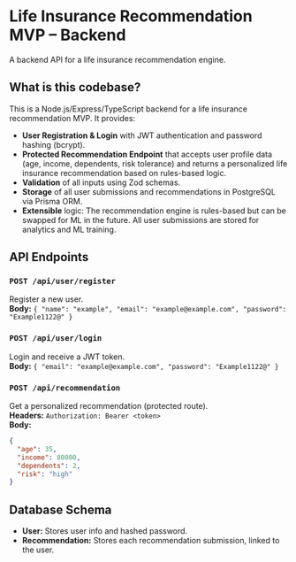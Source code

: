 # Life Insurance Recommendation MVP – Backend

A backend API for a life insurance recommendation engine.

## What is this codebase?

This is a Node.js/Express/TypeScript backend for a life insurance recommendation MVP. It provides:

- **User Registration & Login** with JWT authentication and password hashing (bcrypt).
- **Protected Recommendation Endpoint** that accepts user profile data (age, income, dependents, risk tolerance) and returns a personalized life insurance recommendation based on rules-based logic.
- **Validation** of all inputs using Zod schemas.
- **Storage** of all user submissions and recommendations in PostgreSQL via Prisma ORM.
- **Extensible** logic: The recommendation engine is rules-based but can be swapped for ML in the future. All user submissions are stored for analytics and ML training.

## API Endpoints

### `POST /api/user/register`

Register a new user.  
**Body:** `{ "name": "example", "email": "example@example.com", "password": "Example1122@" }`

### `POST /api/user/login`

Login and receive a JWT token.  
**Body:** `{ "email": "example@example.com", "password": "Example1122@" }`

### `POST /api/recommendation`

Get a personalized recommendation (protected route).  
**Headers:** `Authorization: Bearer <token>`  
**Body:**

```json
{
  "age": 35,
  "income": 80000,
  "dependents": 2,
  "risk": "high"
}
```

## Database Schema

- **User:** Stores user info and hashed password.
- **Recommendation:** Stores each recommendation submission, linked to the user.
